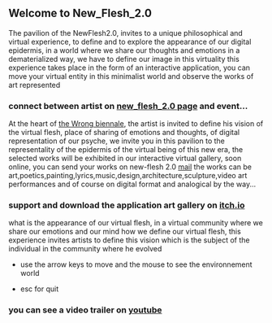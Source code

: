## Welcome to New_Flesh_2.0

The pavilion of the NewFlesh2.0, invites to a unique philosophical and virtual experience, to define and to explore the appearance of our digital epidermis, in a world where we share our thoughts and emotions in a dematerialized way, we have to define our image in this virtuality 
this experience takes place in the form of an interactive application, you can move your virtual entity in this minimalist world and observe the works of art represented

### connect between artist on [new_flesh_2.0 page](https://www.facebook.com/NewFlesh2.0/) and event...

At the heart of [the Wrong biennale](https://www.facebook.com/thewrongbiennale/), the artist is invited to define his vision of the virtual flesh, place of sharing of emotions and thoughts, of digital representation of our psyche, we invite you in this pavilion to the representality of the epidermis of the virtual being of this new era, the selected works will be exhibited in our interactive virtual gallery, soon online, you can send your works on new-flesh 2.0 [mail](gemu0flesh@gmail.com) the works can be art,poetics,painting,lyrics,music,design,architecture,sculpture,video art performances and of course on digital format and analogical by the way...

### support and download the application art gallery on [itch.io](https://gemu1.itch.io/new-flesh)


what is the appearance of our virtual flesh, in a virtual community where we share our emotions and our mind how we define our virtual flesh, this experience invites artists to define this vision which is the subject of the individual in the community where he evolved

- use the arrow keys to move and the mouse to see the environnement world 

- esc for quit

### you can see a video trailer on [youtube](https://youtu.be/eXyQ1BjkHkc)
